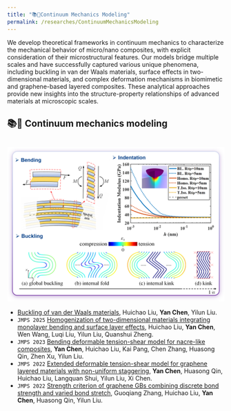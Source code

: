 ```yaml
---
title: "📚📐Continuum Mechanics Modeling"
permalink: /researches/ContinuumMechanicsModeling
---
```


We develop theoretical frameworks in continuum mechanics to characterize the mechanical behavior of micro/nano composites, with explicit consideration of their microstructural features. Our models bridge multiple scales and have successfully captured various unique phenomena, including buckling in van der Waals materials, surface effects in two-dimensional materials, and complex deformation mechanisms in biomimetic and graphene-based layered composites. These analytical approaches provide new insights into the structure-property relationships of advanced materials at microscopic scales.

## 📚📐 Continuum mechanics modeling
<br/><img src='/images/projects/ContinuumMechanics.png'>


- [Buckling of van der Waals materials](), Huichao Liu, **Yan Chen**, Yilun Liu.
- ``JMPS 2025`` [Homogenization of two-dimensional materials integrating monolayer bending and surface layer effects](https://www.sciencedirect.com/science/article/pii/S0022509624003776), Huichao Liu, **Yan Chen**, Wen Wang, Luqi Liu, Yilun Liu, Quanshui Zheng.
- `JMPS 2023` [Bending deformable tension-shear model for nacre-like composites](https://www.sciencedirect.com/science/article/pii/S002250962200309X), **Yan Chen**, Huichao Liu, Kai Pang, Chen Zhang, Huasong Qin, Zhen Xu, Yilun Liu.
- ``JMPS 2022`` [Extended deformable tension-shear model for graphene layered materials with non-uniform staggering](https://www.sciencedirect.com/science/article/pii/S0022509621003409), **Yan Chen**, Huasong Qin, Huichao Liu, Langquan Shui, Yilun Liu, Xi Chen.
- ``JMPS 2022`` [Strength criterion of graphene GBs combining discrete bond
strength and varied bond stretch](https://www.sciencedirect.com/science/article/pii/S0022509622002575), Guoqiang Zhang, Huichao Liu, **Yan Chen**, Huasong Qin, Yilun Liu.
